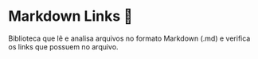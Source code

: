 # Markdown Links 🚀

Biblioteca que lê e analisa arquivos no formato Markdown (.md) e verifica os links que possuem no arquivo.

